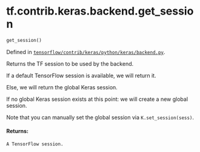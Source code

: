 <div itemscope itemtype="http://developers.google.com/ReferenceObject">
<meta itemprop="name" content="tf.contrib.keras.backend.get_session" />
</div>

# tf.contrib.keras.backend.get_session

``` python
get_session()
```



Defined in [`tensorflow/contrib/keras/python/keras/backend.py`](https://www.tensorflow.org/code/tensorflow/contrib/keras/python/keras/backend.py).

Returns the TF session to be used by the backend.

If a default TensorFlow session is available, we will return it.

Else, we will return the global Keras session.

If no global Keras session exists at this point:
we will create a new global session.

Note that you can manually set the global session
via `K.set_session(sess)`.

#### Returns:

    A TensorFlow session.